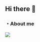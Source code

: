 ## Hi there 👋

### ・About me
![](http://github-profile-summary-cards.vercel.app/api/cards/profile-details?username=SergioAlvarezMed&theme=vue)
